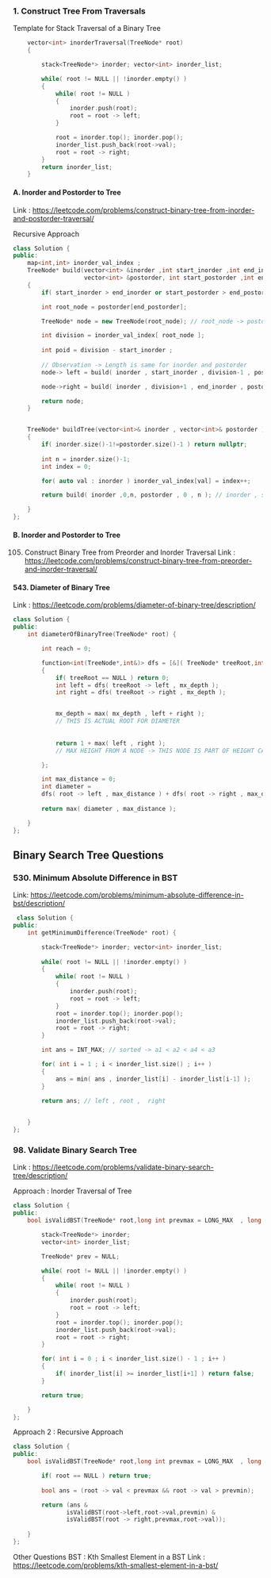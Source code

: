### 1. Construct Tree From Traversals 
Template for Stack Traversal of a Binary Tree 

```cpp
    vector<int> inorderTraversal(TreeNode* root)
    {

        stack<TreeNode*> inorder; vector<int> inorder_list;

        while( root != NULL || !inorder.empty() )
        {
            while( root != NULL )
            {
                inorder.push(root);
                root = root -> left;
            }

            root = inorder.top(); inorder.pop();
            inorder_list.push_back(root->val);
            root = root -> right;
        }
        return inorder_list;
    }
```

#### A. Inorder and Postorder to Tree 
Link : https://leetcode.com/problems/construct-binary-tree-from-inorder-and-postorder-traversal/

Recursive Approach 
```cpp
class Solution {
public:
    map<int,int> inorder_val_index ;
    TreeNode* build(vector<int> &inorder ,int start_inorder ,int end_inorder,
                    vector<int> &postorder, int start_postorder ,int end_postorder )
    {
        if( start_inorder > end_inorder or start_postorder > end_postorder ) return NULL;

        int root_node = postorder[end_postorder]; 

        TreeNode* node = new TreeNode(root_node); // root_node -> postorder[last_element]

        int division = inorder_val_index[ root_node ]; 
        
        int poid = division - start_inorder ;
        
        // Observation -> Length is same for inorder and postorder
        node-> left = build( inorder , start_inorder , division-1 , postorder , start_postorder , start_postorder+ poid - 1 );

        node->right = build( inorder , division+1 , end_inorder , postorder , start_postorder+ poid , end_postorder -1 );

        return node;
    }


    TreeNode* buildTree(vector<int>& inorder , vector<int>& postorder ) 
    {
        if( inorder.size()-1!=postorder.size()-1 ) return nullptr;
        
        int n = inorder.size()-1;
        int index = 0;

        for( auto val : inorder ) inorder_val_index[val] = index++; 

        return build( inorder ,0,n, postorder , 0 , n ); // inorder , start , end | postorder , start , end

    }
};
```

#### B. Inorder and Postorder to Tree 
105. Construct Binary Tree from Preorder and Inorder Traversal
Link : https://leetcode.com/problems/construct-binary-tree-from-preorder-and-inorder-traversal/


#### 543. Diameter of Binary Tree
Link : https://leetcode.com/problems/diameter-of-binary-tree/description/

```cpp
class Solution {
public:
    int diameterOfBinaryTree(TreeNode* root) {

        int reach = 0;

        function<int(TreeNode*,int&)> dfs = [&]( TreeNode* treeRoot,int &mx_depth )
        {
            if( treeRoot == NULL ) return 0;
            int left = dfs( treeRoot -> left , mx_depth );
            int right = dfs( treeRoot -> right , mx_depth );


            mx_depth = max( mx_depth , left + right ); 
            // THIS IS ACTUAL ROOT FOR DIAMETER 
           
           
            return 1 + max( left , right ); 
            // MAX HEIGHT FROM A NODE -> THIS NODE IS PART OF HEIGHT CALCULATION ONLY 

        };

        int max_distance = 0;
        int diameter = 
        dfs( root -> left , max_distance ) + dfs( root -> right , max_distance );
        
        return max( diameter , max_distance );

    }
};
```



 ## Binary Search Tree Questions 

### 530. Minimum Absolute Difference in BST
Link: https://leetcode.com/problems/minimum-absolute-difference-in-bst/description/

```cpp
 class Solution {
public:
    int getMinimumDifference(TreeNode* root) {

        stack<TreeNode*> inorder; vector<int> inorder_list;
        
        while( root != NULL || !inorder.empty() )
        {
            while( root != NULL )
            {
                inorder.push(root);
                root = root -> left;
            }
            root = inorder.top(); inorder.pop();
            inorder_list.push_back(root->val);
            root = root -> right;
        }

        int ans = INT_MAX; // sorted -> a1 < a2 < a4 < a3

        for( int i = 1 ; i < inorder_list.size() ; i++ )
        {
            ans = min( ans , inorder_list[i] - inorder_list[i-1] );        
        }

        return ans; // left , root ,  right 

        
    }
};
```
### 98. Validate Binary Search Tree
Link : https://leetcode.com/problems/validate-binary-search-tree/description/

Approach : Inorder Traversal of Tree 
```cpp
class Solution {
public:
    bool isValidBST(TreeNode* root,long int prevmax = LONG_MAX  , long int prevmin = LONG_MIN ) {

        stack<TreeNode*> inorder; 
        vector<int> inorder_list;

        TreeNode* prev = NULL;

        while( root != NULL || !inorder.empty() )
        {
            while( root != NULL )
            {
                inorder.push(root);
                root = root -> left;
            }
            root = inorder.top(); inorder.pop();
            inorder_list.push_back(root->val);
            root = root -> right;
        }

        for( int i = 0 ; i < inorder_list.size() - 1 ; i++ )
        {
            if( inorder_list[i] >= inorder_list[i+1] ) return false;
        }

        return true;

    }
};
```

Approach 2 : Recursive Approach 

```cpp
class Solution {
public:
    bool isValidBST(TreeNode* root,long int prevmax = LONG_MAX  , long int prevmin = LONG_MIN ) {

        if( root == NULL ) return true;
        
        bool ans = (root -> val < prevmax && root -> val > prevmin);

        return (ans & 
               isValidBST(root->left,root->val,prevmin) & 
               isValidBST(root -> right,prevmax,root->val));
        
    }
};
```

Other Questions BST : 
Kth Smallest Element in a BST
Link : https://leetcode.com/problems/kth-smallest-element-in-a-bst/




